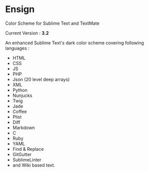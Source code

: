 # Ensign

Color Scheme for Sublime Text and TextMate 

Current Version : **3.2**

An enhanced Sublime Text's dark color scheme covering following languages :

+ HTML
+ CSS
+ JS
+ PHP
+ Json (20 level deep arrays)
+ XML
+ Python
+ Nunjucks
+ Twig
+ Jade
+ Coffee
+ Plist
+ Diff
+ Markdown
+ C
+ Ruby
+ YAML
+ Find &amp; Replace
+ GitGutter
+ SublimeLinter
+ and Wiki based text.


